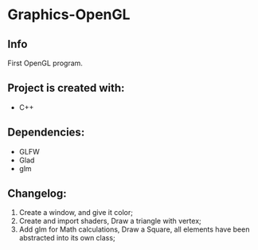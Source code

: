 # Graphics-OpenGL

## Info
 First OpenGL program.
  
## Project is created with:
* C++

## Dependencies:
* GLFW
* Glad
* glm

## Changelog:
1. Create a window, and give it color;
2. Create and import shaders, Draw a triangle with vertex;
3. Add glm for Math calculations, Draw a Square, all elements have been abstracted into its own class;
